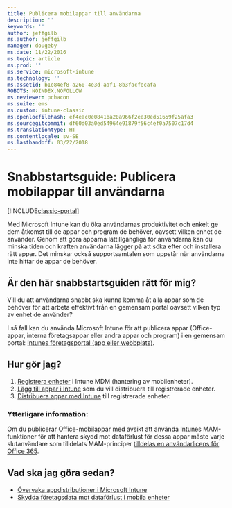 ```yaml
---
title: Publicera mobilappar till användarna
description: ''
keywords: ''
author: jeffgilb
ms.author: jeffgilb
manager: dougeby
ms.date: 11/22/2016
ms.topic: article
ms.prod: ''
ms.service: microsoft-intune
ms.technology: ''
ms.assetid: b1e84ef8-a260-4e3d-aaf1-8b3facfecafa
ROBOTS: NOINDEX,NOFOLLOW
ms.reviewer: pchacon
ms.suite: ems
ms.custom: intune-classic
ms.openlocfilehash: ef4eac0e0841ba20a966f2ee30ed51659f25afa3
ms.sourcegitcommit: df60d03a0ed54964e91879f56c4ef0a7507c17d4
ms.translationtype: HT
ms.contentlocale: sv-SE
ms.lasthandoff: 03/22/2018
---
```

# <a name="quick-start-guide-publish-mobile-apps-to-your-users"></a>Snabbstartsguide: Publicera mobilappar till användarna

[!INCLUDE[classic-portal](../includes/classic-portal.md)]

Med Microsoft Intune kan du öka användarnas produktivitet och enkelt ge dem åtkomst till de appar och program de behöver, oavsett vilken enhet de använder. Genom att göra apparna lättillgängliga för användarna kan du minska tiden och kraften användarna lägger på att söka efter och installera rätt appar. Det minskar också supportsamtalen som uppstår när användarna inte hittar de appar de behöver.   

## <a name="is-this-quick-start-guide-right-for-me"></a>Är den här snabbstartsguiden rätt för mig?
Vill du att användarna snabbt ska kunna komma åt alla appar som de behöver för att arbeta effektivt från en gemensam portal oavsett vilken typ av enhet de använder?

I så fall kan du använda Microsoft Intune för att publicera appar (Office-appar, interna företagsappar eller andra appar och program) i en gemensam portal: [Intunes företagsportal (app eller webbplats)](/intune-user-help/company-portal-frequently-asked-questions).

## <a name="how-do-i-do-it"></a>Hur gör jag?
1.  [Registrera enheter](/intune-classic/deploy-use/enroll-devices-in-microsoft-intune) i Intune MDM (hantering av mobilenheter).
2.  [Lägg till appar i Intune](/intune-classic/deploy-use/add-apps-for-mobile-devices-in-microsoft-intune) som du vill distribuera till registrerade enheter.
3.  [Distribuera appar med Intune](/intune-classic/deploy-use/deploy-apps) till registrerade enheter.

### <a name="additional-information"></a>Ytterligare information:
Om du publicerar Office-mobilappar med avsikt att använda Intunes MAM-funktioner för att hantera skydd mot dataförlust för dessa appar måste varje slutanvändare som tilldelats MAM-principer [tilldelas en användarlicens för Office 365](https://support.office.com/article/Assign-or-remove-licenses-for-Office-365-for-business-997596b5-4173-4627-b915-36abac6786dc).

## <a name="what-should-i-do-next"></a>Vad ska jag göra sedan?
- [Övervaka appdistributioner i Microsoft Intune](/intune-classic/deploy-use/monitor-apps-in-microsoft-intune)
- [Skydda företagsdata mot dataförlust i mobila enheter](/intune-classic/deploy-use/protect-app-data-using-mobile-app-management-policies-with-microsoft-intune)

